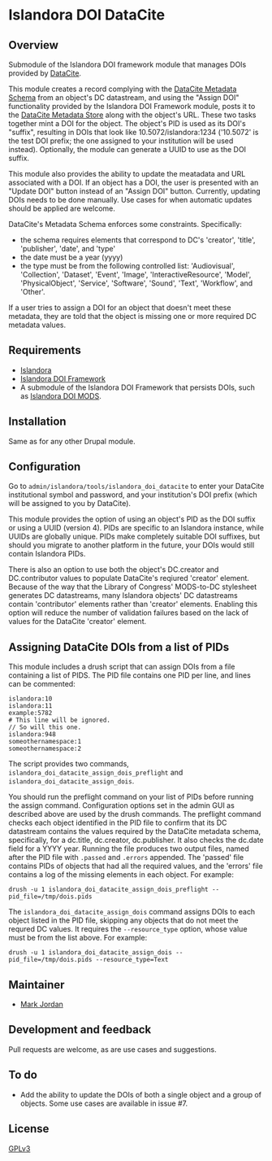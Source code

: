 # Islandora DOI DataCite

## Overview

Submodule of the Islandora DOI framework module that manages DOIs provided by [DataCite](https://www.datacite.org/).

This module creates a record complying with the [DataCite Metadata Schema](https://schema.datacite.org/) from an object's DC datastream, and using the "Assign DOI" functionality provided by the Islandora DOI Framework module, posts it to the [DataCite Metadata Store](https://search.datacite.org/) along with the object's URL. These two tasks together mint a DOI for the object. The object's PID is used as its DOI's "suffix", resulting in DOIs that look like 10.5072/islandora:1234 ('10.5072' is the test DOI prefix; the one assigned to your institution will be used instead). Optionally, the module can generate a UUID to use as the DOI suffix.

This module also provides the ability to update the meatadata and URL associated with a DOI. If an object has a DOI, the user is presented with an "Update DOI" button instead of an "Assign DOI" button. Currently, updating DOIs needs to be done manually. Use cases for when automatic updates should be applied are welcome.

DataCite's Metadata Schema enforces some constraints. Specifically:

* the schema requires elements that correspond to DC's 'creator', 'title', 'publisher', 'date', and 'type'
* the date must be a year (yyyy)
* the type must be from the following controlled list: 'Audiovisual', 'Collection', 'Dataset', 'Event', 'Image', 'InteractiveResource', 'Model', 'PhysicalObject', 'Service', 'Software', 'Sound', 'Text', 'Workflow', and 'Other'.

If a user tries to assign a DOI for an object that doesn't meet these metadata, they are told that the object is missing one or more required DC metadata values.

## Requirements

* [Islandora](https://github.com/Islandora/islandora)
* [Islandora DOI Framework](https://github.com/mjordan/islandora_doi_framework)
* A submodule of the Islandora DOI Framework that persists DOIs, such as [Islandora DOI MODS](../islandora_doi_mods).

## Installation

Same as for any other Drupal module.

## Configuration

Go to `admin/islandora/tools/islandora_doi_datacite` to enter your DataCite institutional symbol and password, and your institution's DOI prefix (which will be assigned to you by DataCite).

This module provides the option of using an object's PID as the DOI suffix or using a UUID (version 4). PIDs are specific to an Islandora instance, while UUIDs are globally unique. PIDs make completely suitable DOI suffixes, but should you migrate to another platform in the future, your DOIs would still contain Islandora PIDs.

There is also an option to use both the object's DC.creator and DC.contributor values to populate DataCite's reqiured 'creator' element. Because of the way that the Library of Congress' MODS-to-DC stylesheet generates DC datastreams, many Islandora objects' DC datastreams contain 'contributor' elements rather than 'creator' elements. Enabling this option will reduce the number of validation failures based on the lack of values for the DataCite 'creator' element.

## Assigning DataCite DOIs from a list of PIDs

This module includes a drush script that can assign DOIs from a file containing a list of PIDS. The PID file contains one PID per line, and lines can be commented:

```
islandora:10
islandora:11
example:5782
# This line will be ignored.
// So will this one.
islandora:948
someothernamespace:1
someothernamespace:2
```

The script provides two commands, `islandora_doi_datacite_assign_dois_preflight` and `islandora_doi_datacite_assign_dois`.

You should run the preflight command on your list of PIDs before running the assign command. Configuration options set in the admin GUI as described above are used by the drush commands. The preflight command checks each object identified in the PID file to confirm that its DC datastream contains the values required by the  DataCite metadata schema, specifically, for a dc.title, dc.creator, dc.publisher. It also checks the dc.date field for a YYYY year. Running the file produces two output files, named after the PID file with `.passed` and `.errors` appended. The 'passed' file contains PIDs of objects that had all the required values, and the 'errors' file contains a log of the missing elements in each object. For example:

```
drush -u 1 islandora_doi_datacite_assign_dois_preflight --pid_file=/tmp/dois.pids
```

The `islandora_doi_datacite_assign_dois` command assigns DOIs to each object listed in the PID file, skipping any objects that do not meet the requred DC values. It requires the `--resource_type` option, whose value must be from the list above. For example:

```
drush -u 1 islandora_doi_datacite_assign_dois --pid_file=/tmp/dois.pids --resource_type=Text
```

## Maintainer

* [Mark Jordan](https://github.com/mjordan)

## Development and feedback

Pull requests are welcome, as are use cases and suggestions.

## To do

* Add the ability to update the DOIs of both a single object and a group of objects. Some use cases are available in issue #7.

## License

 [GPLv3](http://www.gnu.org/licenses/gpl-3.0.txt)

